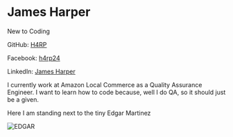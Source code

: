 # James Harper
New to Coding

GitHub: [H4RP](https://github.com/H4RP)

Facebook: [h4rp24](https://www.facebook.com/h4rp24)

LinkedIn: [James Harper](https://www.linkedin.com/pub/james-harper/2a/315/98b)

I currently work at Amazon Local Commerce as a Quality Assurance Engineer. I want to learn how to code because, well I do QA, so it should just be a given.


Here I am standing next to the tiny Edgar Martinez

![EDGAR](http://i.imgur.com/njLkJlH.jpg)
